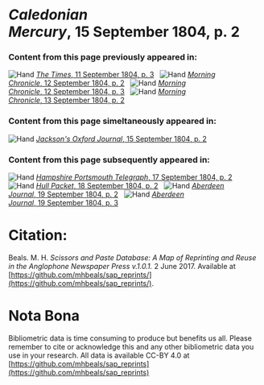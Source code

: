 # *Caledonian Mercury*, 15 September 1804, p. 2  
  
### Content from this page previously appeared in:  
![Hand](http://scissorsandpaste.net/wp-content/uploads/2017/06/smallhandpointer.png) [*The Times*, 11 September 1804, p. 3](https://mhbeals.github.io/sap_html/The-Times/The-Times-11-September-1804-p-3)  
![Hand](http://scissorsandpaste.net/wp-content/uploads/2017/06/smallhandpointer.png) [*Morning Chronicle*, 12 September 1804, p. 2](https://mhbeals.github.io/sap_html/Morning-Chronicle/Morning-Chronicle-12-September-1804-p-2)  
![Hand](http://scissorsandpaste.net/wp-content/uploads/2017/06/smallhandpointer.png) [*Morning Chronicle*, 12 September 1804, p. 3](https://mhbeals.github.io/sap_html/Morning-Chronicle/Morning-Chronicle-12-September-1804-p-3)  
![Hand](http://scissorsandpaste.net/wp-content/uploads/2017/06/smallhandpointer.png) [*Morning Chronicle*, 13 September 1804, p. 2](https://mhbeals.github.io/sap_html/Morning-Chronicle/Morning-Chronicle-13-September-1804-p-2)  
  
### Content from this page simeltaneously appeared in:  
![Hand](http://scissorsandpaste.net/wp-content/uploads/2017/06/smallhandpointer.png) [*Jackson's Oxford Journal*, 15 September 1804, p. 2](https://mhbeals.github.io/sap_html/Jackson's-Oxford-Journal/Jackson's-Oxford-Journal-15-September-1804-p-2)  
  
### Content from this page subsequently appeared in:  
![Hand](http://scissorsandpaste.net/wp-content/uploads/2017/06/smallhandpointer.png) [*Hampshire Portsmouth Telegraph*, 17 September 1804, p. 2](https://mhbeals.github.io/sap_html/Hampshire-Portsmouth-Telegraph/Hampshire-Portsmouth-Telegraph-17-September-1804-p-2)  
![Hand](http://scissorsandpaste.net/wp-content/uploads/2017/06/smallhandpointer.png) [*Hull Packet*, 18 September 1804, p. 2](https://mhbeals.github.io/sap_html/Hull-Packet/Hull-Packet-18-September-1804-p-2)  
![Hand](http://scissorsandpaste.net/wp-content/uploads/2017/06/smallhandpointer.png) [*Aberdeen Journal*, 19 September 1804, p. 2](https://mhbeals.github.io/sap_html/Aberdeen-Journal/Aberdeen-Journal-19-September-1804-p-2)  
![Hand](http://scissorsandpaste.net/wp-content/uploads/2017/06/smallhandpointer.png) [*Aberdeen Journal*, 19 September 1804, p. 3](https://mhbeals.github.io/sap_html/Aberdeen-Journal/Aberdeen-Journal-19-September-1804-p-3)  


# Citation: 

Beals. M. H. *Scissors and Paste Database: A Map of Reprinting and Reuse in the Anglophone Newspaper Press v.1.0.1.* 2 June 2017. Available at [https://github.com/mhbeals/sap_reprints/](https://github.com/mhbeals/sap_reprints/). 

# Nota Bona

Bibliometric data is time consuming to produce but benefits us all. Please remember to cite or acknowledge this and any other bibliometric data you use in your research. All data is available CC-BY 4.0 at [https://github.com/mhbeals/sap_reprints](https://github.com/mhbeals/sap_reprints)